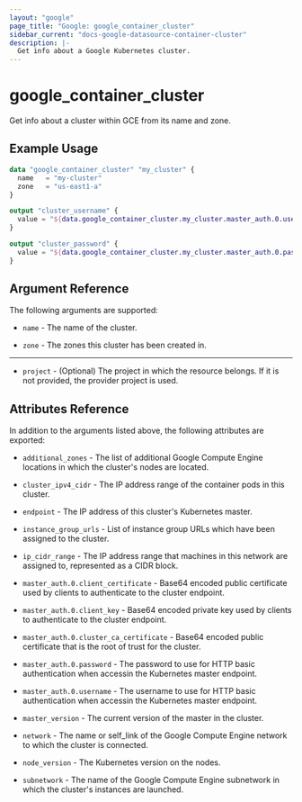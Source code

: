 ```yaml
---
layout: "google"
page_title: "Google: google_container_cluster"
sidebar_current: "docs-google-datasource-container-cluster"
description: |-
  Get info about a Google Kubernetes cluster.
---
```


# google\_container\_cluster

Get info about a cluster within GCE from its name and zone.

## Example Usage

```tf
data "google_container_cluster" "my_cluster" {
  name   = "my-cluster"
  zone   = "us-east1-a"
}

output "cluster_username" {
  value = "${data.google_container_cluster.my_cluster.master_auth.0.username}"
}

output "cluster_password" {
  value = "${data.google_container_cluster.my_cluster.master_auth.0.password}"
}
```

## Argument Reference

The following arguments are supported:

* `name` - The name of the cluster.

* `zone` - The zones this cluster has been created in.

- - -

* `project` - (Optional) The project in which the resource belongs. If it
    is not provided, the provider project is used.

## Attributes Reference

In addition to the arguments listed above, the following attributes are exported:

* `additional_zones` - The list of additional Google Compute Engine
    locations in which the cluster's nodes are located.

* `cluster_ipv4_cidr` - The IP address range of the container pods in
    this cluster.

* `endpoint` - The IP address of this cluster's Kubernetes master.

* `instance_group_urls` - List of instance group URLs which have been assigned
    to the cluster.

* `ip_cidr_range` - The IP address range that machines in this
    network are assigned to, represented as a CIDR block.

* `master_auth.0.client_certificate` - Base64 encoded public certificate
    used by clients to authenticate to the cluster endpoint.

* `master_auth.0.client_key` - Base64 encoded private key used by clients
    to authenticate to the cluster endpoint.

* `master_auth.0.cluster_ca_certificate` - Base64 encoded public certificate
    that is the root of trust for the cluster.

* `master_auth.0.password` - The password to use for HTTP basic
    authentication when accessin the Kubernetes master endpoint.

* `master_auth.0.username` - The username to use for HTTP basic
    authentication when accessin the Kubernetes master endpoint.

* `master_version` - The current version of the master in the cluster.

* `network` - The name or self_link of the Google Compute Engine
    network to which the cluster is connected.

* `node_version` - The Kubernetes version on the nodes.

* `subnetwork` - The name of the Google Compute Engine subnetwork in
    which the cluster's instances are launched.